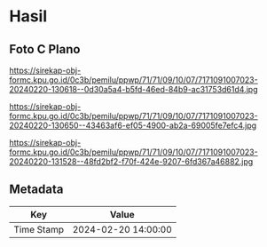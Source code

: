 # Hasil

## Foto C Plano

https://sirekap-obj-formc.kpu.go.id/0c3b/pemilu/ppwp/71/71/09/10/07/7171091007023-20240220-130618--0d30a5a4-b5fd-46ed-84b9-ac31753d61d4.jpg

https://sirekap-obj-formc.kpu.go.id/0c3b/pemilu/ppwp/71/71/09/10/07/7171091007023-20240220-130650--43463af6-ef05-4900-ab2a-69005fe7efc4.jpg

https://sirekap-obj-formc.kpu.go.id/0c3b/pemilu/ppwp/71/71/09/10/07/7171091007023-20240220-131528--48fd2bf2-f70f-424e-9207-6fd367a46882.jpg


## Metadata

| Key        | Value               |
| ---------- | ------------------- |
| Time Stamp | 2024-02-20 14:00:00 |



